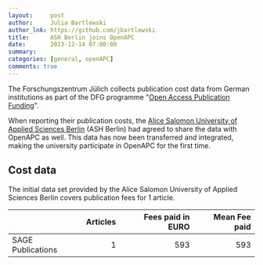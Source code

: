 ```yaml
---
layout:     post
author:     Julia Bartlewski
author_lnk: https://github.com/jbartlewski
title:      ASH Berlin joins OpenAPC
date:       2023-12-14 07:00:00
summary:    
categories: [general, openAPC]
comments: true
---
```





The Forschungszentrum Jülich collects publication cost data from German institutions as part of the DFG programme "[Open Access Publication Funding](https://www.fz-juelich.de/en/zb/open-science/open-access/monitoring-dfg-oa-publication-funding)".

When reporting their publication costs, the [Alice Salomon University of Applied Sciences Berlin](https://www.ash-berlin.eu/en/) (ASH Berlin) had agreed to share the data with OpenAPC as well. This data has now been transferred and integrated, making the university participate in OpenAPC for the first time.


## Cost data



The initial data set provided by the Alice Salomon University of Applied Sciences Berlin covers publication fees for 1 article.



|                  | Articles| Fees paid in EURO| Mean Fee paid|
|:-----------------|--------:|-----------------:|-------------:|
|SAGE Publications |        1|               593|           593|




